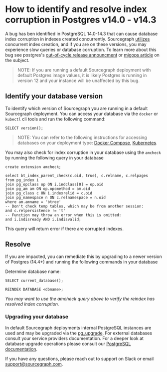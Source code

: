 # How to identify and resolve index corruption in Postgres v14.0 - v14.3

A bug has ben identified in PostgreSQL 14.0-14.3 that can cause database index corruption in indexes created concurrently. Sourcegraph [utilizes](https://sourcegraph.com/search?q=context:global+repo:%5Egithub%5C.com/sourcegraph/sourcegraph%24+CREATE+INDEX+AND+CONCURRENTLY&patternType=standard) concurrent index creation, and if you are on these versions, you may experience slow queries or database corruption. To learn more about this bug see postgres's [out-of-cycle release announcment](https://www.postgresql.org/message-id/165473835807.573551.1512237163040609764%40wrigleys.postgresql.org) or [migops article](https://www.migops.com/blog/important-postgresql-14-update-to-avoid-silent-corruption-of-indexes/) on the subject.

> NOTE: If you are running a default Sourcegraph deployment with default Postgres image values, it is likely Postgres is running in version 12 and your instance will be unaffected by this bug.

## Identify your database version
To identify which version of Sourcegraph you are running in a default Sourcegraph deployment. You can access your database via the `docker` or `kubectl` cli tools and run the following command:
```
SELECT version();
```
> NOTE: You can refer to the following instructions for accessing databases on your deployment type: [Docker Compose](../deploy/docker-compose/index.md#access-the-database), [Kubernetes](../deploy/kubernetes/operations.md#access-the-database).

You may also check for index corruption in your database using the `amcheck` by running the following query in your database
```
create extension amcheck;

select bt_index_parent_check(c.oid, true), c.relname, c.relpages
from pg_index i
join pg_opclass op ON i.indclass[0] = op.oid
join pg_am am ON op.opcmethod = am.oid
join pg_class c ON i.indexrelid = c.oid
join pg_namespace n ON c.relnamespace = n.oid
where am.amname = 'btree'
-- Don't check temp tables, which may be from another session:
and c.relpersistence != 't'
-- Function may throw an error when this is omitted:
and i.indisready AND i.indisvalid;
```
This query will return error if there are corrupted indexes. 

## Resolve
If you are impacted, you can remediate this by upgrading to a newer version of Postgres (14.4+) and running the following commands in your database

Determine database name:
```
SELECT current_database();
```
```
REINDEX DATABASE <dbname>;
```
*You may want to use the amcheck query above to verify the reindex has resolved index corruption.*

### Upgrading your database

In default Sourcegraph deployments internal PostgreSQL instances are used and may be upgraded via the [pg_upgrade](https://www.postgresql.org/docs/11/pgupgrade.html). For external databases consult your service providers documentation. For a deeper look at database upgrade operations please consult our [PostgreSQL documentation](https://docs.sourcegraph.com/admin/postgres#upgrading-postgresql).

If you have any questions, please reach out to support on Slack or email support@sourcegraph.com.
